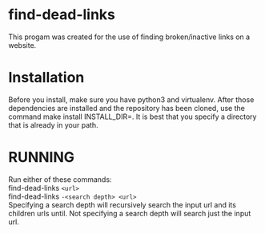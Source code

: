 # find-dead-links
This progam was created for the use of finding broken/inactive links on a website.

# Installation
Before you install, make sure you have python3 and virtualenv. After those dependencies are installed and the repository has been cloned, use the command make install INSTALL_DIR=<where you want the program>. It is best that you specify a directory that is already in your path.

# RUNNING
Run either of these commands:  
find-dead-links `<url>`  
find-dead-links `-<search depth> <url>`  
Specifying a search depth will recursively search the input url and its children urls until. Not specifying a search depth will search just the input url.

